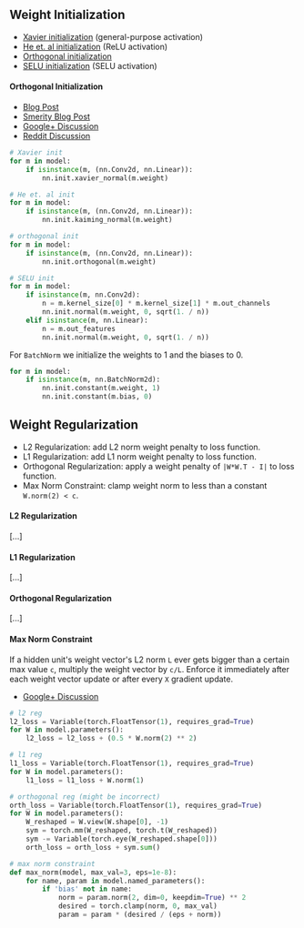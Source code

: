 ## Weight Initialization

* [Xavier initialization](http://proceedings.mlr.press/v9/glorot10a/glorot10a.pdf) (general-purpose activation)
* [He et. al initialization](https://www.google.com.lb/search?q=kaiming+he+init&oq=kaiming+he+init&aqs=chrome..69i57j0l5.3422j0j4&sourceid=chrome&ie=UTF-8) (ReLU activation)
* [Orthogonal initialization](https://arxiv.org/pdf/1312.6120v3.pdf)
* [SELU initialization](https://arxiv.org/pdf/1706.02515.pdf) (SELU activation)

#### Orthogonal Initialization

- [Blog Post](https://hjweide.github.io/orthogonal-initialization-in-convolutional-layers)
- [Smerity Blog Post](https://smerity.com/articles/2016/orthogonal_init.html)
- [Google+ Discussion](https://plus.google.com/+SoumithChintala/posts/RZfdrRQWL6u)
- [Reddit Discussion](https://www.reddit.com/r/MachineLearning/comments/2qsje7/how_do_you_initialize_your_neural_network_weights/)

```python
# Xavier init
for m in model:
    if isinstance(m, (nn.Conv2d, nn.Linear)):
        nn.init.xavier_normal(m.weight)

# He et. al init
for m in model:
    if isinstance(m, (nn.Conv2d, nn.Linear)):
        nn.init.kaiming_normal(m.weight)

# orthogonal init
for m in model:
    if isinstance(m, (nn.Conv2d, nn.Linear)):
        nn.init.orthogonal(m.weight)

# SELU init
for m in model:
    if isinstance(m, nn.Conv2d):
        n = m.kernel_size[0] * m.kernel_size[1] * m.out_channels
        nn.init.normal(m.weight, 0, sqrt(1. / n))
    elif isinstance(m, nn.Linear):
        n = m.out_features
        nn.init.normal(m.weight, 0, sqrt(1. / n))
```

For `BatchNorm` we initialize the weights to 1 and the biases to 0.

```python
for m in model:
    if isinstance(m, nn.BatchNorm2d):
        nn.init.constant(m.weight, 1)
        nn.init.constant(m.bias, 0)
```

## Weight Regularization

* L2 Regularization: add L2 norm weight penalty to loss function.
* L1 Regularization: add L1 norm weight penalty to loss function.
* Orthogonal Regularization: apply a weight penalty of `|W*W.T - I|` to loss function.
* Max Norm Constraint: clamp weight norm to less than a constant `W.norm(2) < c`.

#### L2 Regularization

[...]

#### L1 Regularization

[...]

#### Orthogonal Regularization

[...]

#### Max Norm Constraint

If a hidden unit's weight vector's L2 norm `L` ever gets bigger than a certain max value `c`, multiply the weight vector by `c/L`. Enforce it immediately after each weight vector update or after every `X` gradient update.

- [Google+ Discussion](https://plus.google.com/+IanGoodfellow/posts/QUaCJfvDpni)

```python
# l2 reg
l2_loss = Variable(torch.FloatTensor(1), requires_grad=True)
for W in model.parameters():
    l2_loss = l2_loss + (0.5 * W.norm(2) ** 2)

# l1 reg
l1_loss = Variable(torch.FloatTensor(1), requires_grad=True)
for W in model.parameters():
    l1_loss = l1_loss + W.norm(1)

# orthogonal reg (might be incorrect)
orth_loss = Variable(torch.FloatTensor(1), requires_grad=True)
for W in model.parameters():
    W_reshaped = W.view(W.shape[0], -1)
    sym = torch.mm(W_reshaped, torch.t(W_reshaped))
    sym -= Variable(torch.eye(W_reshaped.shape[0]))
    orth_loss = orth_loss + sym.sum()

# max norm constraint
def max_norm(model, max_val=3, eps=1e-8):
    for name, param in model.named_parameters():
        if 'bias' not in name:
            norm = param.norm(2, dim=0, keepdim=True) ** 2
            desired = torch.clamp(norm, 0, max_val)
            param = param * (desired / (eps + norm))
```
